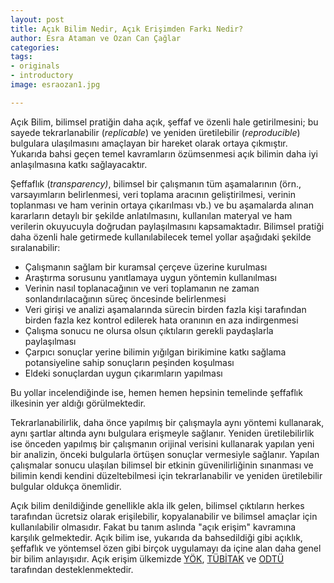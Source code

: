 ```yaml
---
layout: post
title: Açık Bilim Nedir, Açık Erişimden Farkı Nedir?
author: Esra Ataman ve Ozan Can Çağlar
categories:
tags:
- originals
- introductory
image: esraozan1.jpg

---
```

Açık Bilim, bilimsel pratiğin daha açık, şeffaf ve özenli hale getirilmesini; bu sayede tekrarlanabilir (_replicable_) ve yeniden üretilebilir (_reproducible_) bulgulara ulaşılmasını amaçlayan bir hareket olarak ortaya çıkmıştır. Yukarıda bahsi geçen temel kavramların özümsenmesi açık bilimin daha iyi anlaşılmasına katkı sağlayacaktır.

Şeffaflık (_transparency)_, bilimsel bir çalışmanın tüm aşamalarının (örn., varsayımların belirlenmesi, veri toplama aracının geliştirilmesi, verinin toplanması ve ham verinin ortaya çıkarılması vb.) ve bu aşamalarda alınan kararların detaylı bir şekilde anlatılmasını, kullanılan materyal ve ham verilerin okuyucuyla doğrudan paylaşılmasını kapsamaktadır. Bilimsel pratiği daha özenli hale getirmede kullanılabilecek temel yollar aşağıdaki şekilde sıralanabilir:

* Çalışmanın sağlam bir kuramsal çerçeve üzerine kurulması
* Araştırma sorusunu yanıtlamaya uygun yöntemin kullanılması
* Verinin nasıl toplanacağının ve veri toplamanın ne zaman sonlandırılacağının süreç öncesinde belirlenmesi
* Veri girişi ve analizi aşamalarında sürecin birden fazla kişi tarafından birden fazla kez kontrol edilerek hata oranının en aza indirgenmesi
* Çalışma sonucu ne olursa olsun çıktıların gerekli paydaşlarla paylaşılması
* Çarpıcı sonuçlar yerine bilimin yığılgan birikimine katkı sağlama potansiyeline sahip sonuçların peşinden koşulması
* Eldeki sonuçlardan uygun çıkarımların yapılması

Bu yollar incelendiğinde ise, hemen hemen hepsinin temelinde şeffaflık
ilkesinin yer aldığı görülmektedir.

Tekrarlanabilirlik, daha önce yapılmış bir çalışmayla aynı yöntemi kullanarak, aynı şartlar altında aynı bulgulara erişmeyle sağlanır. Yeniden üretilebilirlik ise önceden yapılmış bir çalışmanın orijinal verisini kullanarak yapılan yeni bir analizin, önceki bulgularla örtüşen sonuçlar vermesiyle sağlanır. Yapılan çalışmalar sonucu ulaşılan bilimsel bir etkinin güvenilirliğinin sınanması ve bilimin kendi kendini düzeltebilmesi için tekrarlanabilir ve yeniden üretilebilir bulgular oldukça önemlidir.

Açık bilim denildiğinde genellikle akla ilk gelen, bilimsel çıktıların
herkes tarafından ücretsiz olarak erişilebilir, kopyalanabilir ve
bilimsel amaçlar için kullanılabilir olmasıdır. Fakat bu tanım aslında
"açık erişim" kavramına karşılık gelmektedir. Açık bilim ise, yukarıda
da bahsedildiği gibi açıklık, şeffaflık ve yöntemsel özen gibi birçok
uygulamayı da içine alan daha genel bir bilim anlayışıdır. Açık erişim
ülkemizde
[YÖK](https://acikerisim.yok.gov.tr/acik-erisim),
[TÜBİTAK](https://cabim.ulakbim.gov.tr/ulakbim-acik-erisim-faaliyetleri/)
ve
[ODTÜ](https://lib.metu.edu.tr/tr/acik-erisim-ve-kurumsal-arsiv-birimi-0)
tarafından desteklenmektedir.
